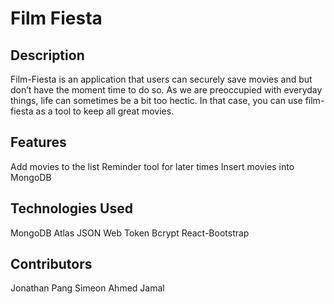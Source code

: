 # Film Fiesta

## Description 

Film-Fiesta is an application that users can securely save movies and but don’t have the moment time to do so. As we are preoccupied with everyday things, life can sometimes be a bit too hectic. In that case, you can use film-fiesta as a tool to keep all great movies. 

## Features

Add movies to the list
Reminder tool for later times
Insert movies into MongoDB

## Technologies Used

MongoDB Atlas
JSON Web Token
Bcrypt
React-Bootstrap


## Contributors

Jonathan 
Pang
Simeon
Ahmed
Jamal
